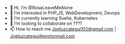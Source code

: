 - 👋 Hi, I’m @RosaLeaveMeAlone
- 👀 I’m interested in PHP,JS, WebDevelopment, Devops
- 🌱 I’m currently learning Svelte, Kubernetes
- 💞️ I’m looking to collaborate on ????
- 📫 How to reach me Joeluzcategui102@gmail.com | Joeluzcategui@protonmail.com

<!---
RosaLeaveMeAlone/RosaLeaveMeAlone is a ✨ special ✨ repository because its `README.md` (this file) appears on your GitHub profile.
You can click the Preview link to take a look at your changes.
--->
